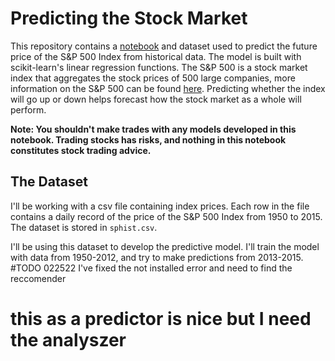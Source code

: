 # Predicting the Stock Market

This repository contains a [notebook](https://github.com/jessedeans/Stock_Market_Prediction/blob/master/Stock%20Market%20Prediction.ipynb) and dataset used to predict the future price of the S&P 500 Index from historical data. The model is built with scikit-learn's linear regression functions. The S&P 500 is a stock market index that aggregates the stock prices of 500 large companies, more information on the S&P 500 can be found [here](https://en.wikipedia.org/wiki/S%26P_500_Index). Predicting whether the index will go up or down helps forecast how the stock market as a whole will perform. 

**Note: You shouldn't make trades with any models developed in this notebook. Trading stocks has risks, and nothing in this notebook constitutes stock trading advice.**

## The Dataset

I'll be working with a csv file containing index prices. Each row in the file contains a daily record of the price of the S&P 500 Index from 1950 to 2015. The dataset is stored in `sphist.csv`.

I'll be using this dataset to develop the predictive model. I'll train the model with data from 1950-2012, and try to make predictions from 2013-2015.
#TODO 022522 I've fixed the not installed error and need to find the reccomender
# this as a predictor is nice but I need the analyszer